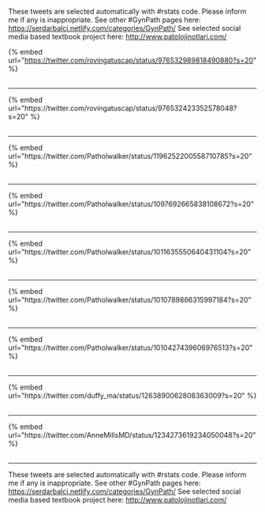 

These tweets are selected automatically with #rstats code. Please inform me if any is inappropriate.
See other #GynPath pages here: https://serdarbalci.netlify.com/categories/GynPath/ 
See selected social media based textbook project here: http://www.patolojinotlari.com/

{% embed url="https://twitter.com/rovingatuscap/status/976532989818490880?s=20" %}<br>
<br>
<hr>
{% embed url="https://twitter.com/rovingatuscap/status/976532423352578048?s=20" %}<br>
<br>
<hr>
{% embed url="https://twitter.com/Patholwalker/status/1196252200558710785?s=20" %}<br>
<br>
<hr>
{% embed url="https://twitter.com/Patholwalker/status/1097692665838108672?s=20" %}<br>
<br>
<hr>
{% embed url="https://twitter.com/Patholwalker/status/1011635550640431104?s=20" %}<br>
<br>
<hr>
{% embed url="https://twitter.com/Patholwalker/status/1010789866315997184?s=20" %}<br>
<br>
<hr>
{% embed url="https://twitter.com/Patholwalker/status/1010427439606976513?s=20" %}<br>
<br>
<hr>
{% embed url="https://twitter.com/duffy_ma/status/1263890062808363009?s=20" %}<br>
<br>
<hr>
{% embed url="https://twitter.com/AnneMillsMD/status/1234273619234050048?s=20" %}<br>
<br>
<hr>


These tweets are selected automatically with #rstats code. Please inform me if any is inappropriate.
See other #GynPath pages here: https://serdarbalci.netlify.com/categories/GynPath/ 
See selected social media based textbook project here: http://www.patolojinotlari.com/
